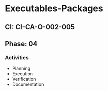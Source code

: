# Executables-Packages

## CI: CI-CA-O-002-005
## Phase: 04

### Activities
- Planning
- Execution
- Verification
- Documentation
